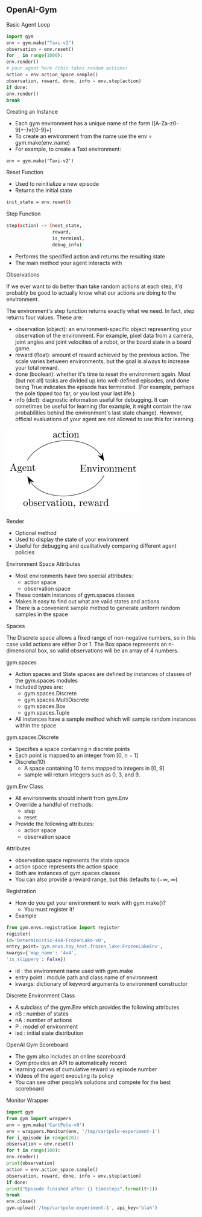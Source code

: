## OpenAI-Gym

Basic Agent Loop

```python
import gym
env = gym.make("Taxi-v2")
observation = env.reset()
for _ in range(1000):
env.render()
# your agent here (this takes random actions)
action = env.action_space.sample()
observation, reward, done, info = env.step(action)
if done:
env.render()
break
```

Creating an Instance

- Each gym environment has a unique name of the form
([A-Za-z0-9]+-)v([0-9]+)
- To create an environment from the name use the
env = gym.make(env_name)
- For example, to create a Taxi environment:

```
env = gym.make('Taxi-v2')
```

Reset Function

- Used to reinitialize a new episode
- Returns the initial state

```bash
init_state = env.reset()
```


Step Function

```bash
step(action) -> (next_state,
                 reward,
                 is_terminal,
                 debug_info)
```

- Performs the specified action and returns the resulting state
- The main method your agent interacts with

Observations

If we ever want to do better than take random actions at each step, it'd probably be good to actually know what our actions are doing to the environment.

The environment's step function returns exactly what we need. In fact, step returns four values. These are:

- observation (object): an environment-specific object representing your observation of the environment. For example, pixel data from a camera, joint angles and joint velocities of a robot, or the board state in a board game.
- reward (float): amount of reward achieved by the previous action. The scale varies between environments, but the goal is always to increase your total reward.
- done (boolean): whether it's time to reset the environment again. Most (but not all) tasks are divided up into well-defined episodes, and done being True indicates the episode has terminated. (For example, perhaps the pole tipped too far, or you lost your last life.)
- info (dict): diagnostic information useful for debugging. It can sometimes be useful for learning (for example, it might contain the raw probabilities behind the environment's last state change). However, official evaluations of your agent are not allowed to use this for learning.

![](images/report/simple-flow.svg)

Render

- Optional method
- Used to display the state of your environment
- Useful for debugging and qualitatively comparing different
agent policies

Environment Space Attributes

- Most environments have two special attributes:
    - action space
    - observation space
- These contain instances of gym.spaces classes
- Makes it easy to find out what are valid states and actions
- There is a convenient sample method to generate uniform
random samples in the space

Spaces

The Discrete space allows a fixed range of non-negative numbers, so in this case valid actions are either 0 or 1. The Box space represents an n-dimensional box, so valid observations will be an array of 4 numbers.

gym.spaces

- Action spaces and State spaces are defined by instances of
classes of the gym.spaces modules
- Included types are:
    - gym.spaces.Discrete
    - gym.spaces.MultiDiscrete
    - gym.spaces.Box
    - gym.spaces.Tuple
- All instances have a sample method which will sample
random instances within the space

gym.spaces.Discrete

- Specifies a space containing n discrete points
- Each point is mapped to an integer from [0, n − 1]
- Discrete(10)
    - A space containing 10 items mapped to integers in [0, 9]
    - sample will return integers such as 0, 3, and 9.
    
gym.Env Class

- All environments should inherit from gym.Env
- Override a handful of methods:
    - step
    - reset
- Provide the following attributes:
    - action space
    - observation space

Attributes

- observation space represents the state space
- action space represents the action space
- Both are instances of gym.spaces classes
- You can also provide a reward range, but this defaults to
(−∞, ∞)

Registration

- How do you get your environment to work with gym.make()?
    - You must register it!
- Example
```python
from gym.envs.registration import register
register(
id='Deterministic-4x4-FrozenLake-v0',
entry_point='gym.envs.toy_text.frozen_lake:FrozenLakeEnv',
kwargs={'map_name': '4x4',
'is_slippery': False})
```
- id : the environment name used with gym.make
- entry point : module path and class name of environment
- kwargs: dictionary of keyword arguments to environment
constructor

Discrete Environment Class

- A subclass of the gym.Env which provides the following
attributes
- nS : number of states
- nA : number of actions
- P : model of environment
- isd : initial state distribution

OpenAI Gym Scoreboard
- The gym also includes an online scoreboard
- Gym provides an API to automatically record:
- learning curves of cumulative reward vs episode number
- Videos of the agent executing its policy
- You can see other people’s solutions and compete for the best
scoreboard

Monitor Wrapper

```python
import gym
from gym import wrappers
env = gym.make('CartPole-v0')
env = wrappers.Monitor(env, '/tmp/cartpole-experiment-1')
for i_episode in range(20):
observation = env.reset()
for t in range(100):
env.render()
print(observation)
action = env.action_space.sample()
observation, reward, done, info = env.step(action)
if done:
print("Episode finished after {} timesteps".format(t+1))
break
env.close()
gym.upload('/tmp/cartpole-experiment-1', api_key='blah')
```